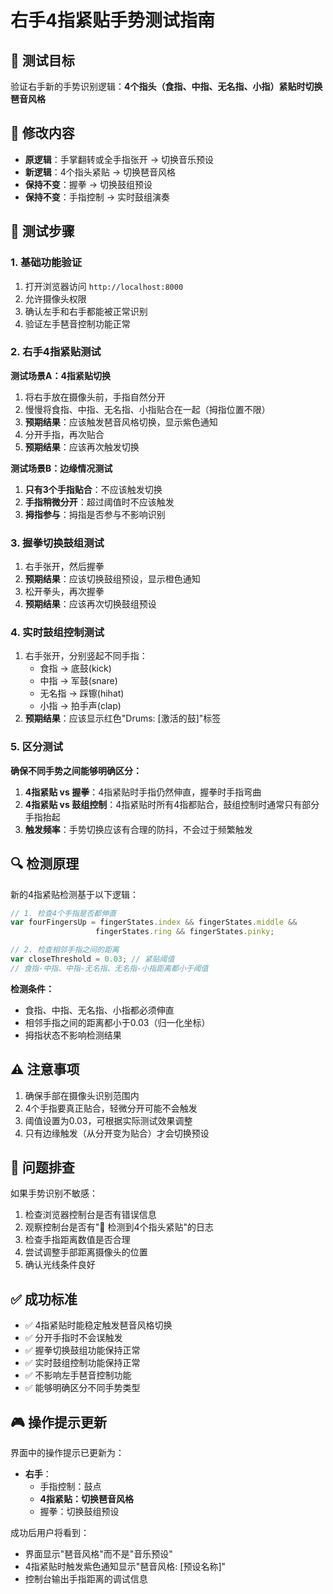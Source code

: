 # 右手4指紧贴手势测试指南

## 🎯 测试目标
验证右手新的手势识别逻辑：**4个指头（食指、中指、无名指、小指）紧贴时切换琶音风格**

## 🔄 修改内容
- **原逻辑**：手掌翻转或全手指张开 → 切换音乐预设
- **新逻辑**：4个指头紧贴 → 切换琶音风格
- **保持不变**：握拳 → 切换鼓组预设
- **保持不变**：手指控制 → 实时鼓组演奏

## 🧪 测试步骤

### 1. 基础功能验证
1. 打开浏览器访问 `http://localhost:8000`
2. 允许摄像头权限
3. 确认左手和右手都能被正常识别
4. 验证左手琶音控制功能正常

### 2. 右手4指紧贴测试
**测试场景A：4指紧贴切换**
1. 将右手放在摄像头前，手指自然分开
2. 慢慢将食指、中指、无名指、小指贴合在一起（拇指位置不限）
3. **预期结果**：应该触发琶音风格切换，显示紫色通知
4. 分开手指，再次贴合
5. **预期结果**：应该再次触发切换

**测试场景B：边缘情况测试**
1. **只有3个手指贴合**：不应该触发切换
2. **手指稍微分开**：超过阈值时不应该触发
3. **拇指参与**：拇指是否参与不影响识别

### 3. 握拳切换鼓组测试
1. 右手张开，然后握拳
2. **预期结果**：应该切换鼓组预设，显示橙色通知
3. 松开拳头，再次握拳
4. **预期结果**：应该再次切换鼓组预设

### 4. 实时鼓组控制测试
1. 右手张开，分别竖起不同手指：
   - 食指 → 底鼓(kick)
   - 中指 → 军鼓(snare)  
   - 无名指 → 踩镲(hihat)
   - 小指 → 拍手声(clap)
2. **预期结果**：应该显示红色"Drums: [激活的鼓]"标签

### 5. 区分测试
**确保不同手势之间能够明确区分：**
1. **4指紧贴 vs 握拳**：4指紧贴时手指仍然伸直，握拳时手指弯曲
2. **4指紧贴 vs 鼓组控制**：4指紧贴时所有4指都贴合，鼓组控制时通常只有部分手指抬起
3. **触发频率**：手势切换应该有合理的防抖，不会过于频繁触发

## 🔍 检测原理
新的4指紧贴检测基于以下逻辑：

```javascript
// 1. 检查4个手指是否都伸直
var fourFingersUp = fingerStates.index && fingerStates.middle && 
                   fingerStates.ring && fingerStates.pinky;

// 2. 检查相邻手指之间的距离
var closeThreshold = 0.03; // 紧贴阈值
// 食指-中指、中指-无名指、无名指-小指距离都小于阈值
```

**检测条件：**
- 食指、中指、无名指、小指都必须伸直
- 相邻手指之间的距离都小于0.03（归一化坐标）
- 拇指状态不影响检测结果

## ⚠️ 注意事项
1. 确保手部在摄像头识别范围内
2. 4个手指要真正贴合，轻微分开可能不会触发
3. 阈值设置为0.03，可根据实际测试效果调整
4. 只有边缘触发（从分开变为贴合）才会切换预设

## 🐛 问题排查
如果手势识别不敏感：
1. 检查浏览器控制台是否有错误信息
2. 观察控制台是否有"🤚 检测到4个指头紧贴"的日志
3. 检查手指距离数值是否合理
4. 尝试调整手部距离摄像头的位置
5. 确认光线条件良好

## ✅ 成功标准
- ✅ 4指紧贴时能稳定触发琶音风格切换
- ✅ 分开手指时不会误触发
- ✅ 握拳切换鼓组功能保持正常
- ✅ 实时鼓组控制功能保持正常
- ✅ 不影响左手琶音控制功能
- ✅ 能够明确区分不同手势类型

## 🎮 操作提示更新
界面中的操作提示已更新为：
- **右手**：
  - 手指控制：鼓点
  - **4指紧贴：切换琶音风格**
  - 握拳：切换鼓组预设

成功后用户将看到：
- 界面显示"琶音风格"而不是"音乐预设"
- 4指紧贴时触发紫色通知显示"琶音风格: [预设名称]"
- 控制台输出手指距离的调试信息 